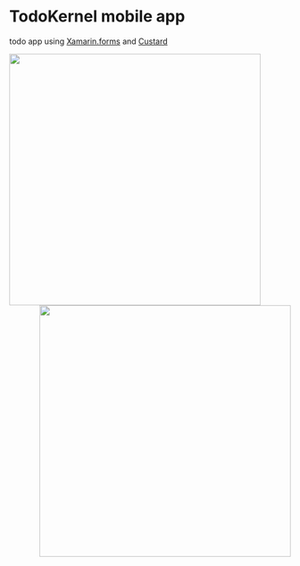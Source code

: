 # TodoKernel mobile app
todo app using [Xamarin.forms](https://github.com/xamarin/Xamarin.Forms) and [Custard](https://github.com/bricefriha/CustardApi) 


<div align="left">
  <img src="https://user-images.githubusercontent.com/37577669/93867388-438a8900-fcc9-11ea-8bcd-a49e2037fa4f.PNG" height="450" />
  
</div>
<div align="right" >
  <img src="https://user-images.githubusercontent.com/37577669/93866402-e6420800-fcc7-11ea-823f-e2e5ef893bba.PNG" height="450" />
  
</div>


